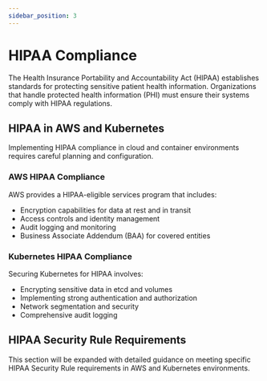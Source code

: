 ```yaml
---
sidebar_position: 3
---
```


# HIPAA Compliance

The Health Insurance Portability and Accountability Act (HIPAA) establishes standards for protecting sensitive patient health information. Organizations that handle protected health information (PHI) must ensure their systems comply with HIPAA regulations.

## HIPAA in AWS and Kubernetes

Implementing HIPAA compliance in cloud and container environments requires careful planning and configuration.

### AWS HIPAA Compliance

AWS provides a HIPAA-eligible services program that includes:

- Encryption capabilities for data at rest and in transit
- Access controls and identity management
- Audit logging and monitoring
- Business Associate Addendum (BAA) for covered entities

### Kubernetes HIPAA Compliance

Securing Kubernetes for HIPAA involves:

- Encrypting sensitive data in etcd and volumes
- Implementing strong authentication and authorization
- Network segmentation and security
- Comprehensive audit logging

## HIPAA Security Rule Requirements

This section will be expanded with detailed guidance on meeting specific HIPAA Security Rule requirements in AWS and Kubernetes environments.
